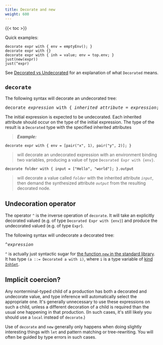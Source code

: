 ```yaml
---
title: Decorate and new
weight: 600
---
```


{{< toc >}}

Quick examples:

```
decorate expr with { env = emptyEnv(); }
decorate expr with {}
decorate expr with { inh = value; env = top.env; }
just(new(expr))
just(^expr)
```

See [Decorated vs Undecorated](/silver/concepts/decorated-vs-undecorated/) for an explanation of what `Decorated` means.

## `decorate`

The following syntax will decorate an undecorated tree:

<pre>
decorate <i>expression</i> with { <i>inherited attribute</i> = <i>expression</i>; ... }
</pre>

The initial expression is expected to be undecorated.
Each inherited attribute should occur on the type of the initial expression.
The type of the result is a `Decorated` type with the specified inherited attributes

> _**Example:**_
```
decorate expr with { env = [pair("x", 1), pair("y", 2)]; }
```
> will decorate an undecorated expression with an environment binding two variables, producing a value of type `Decorated Expr with {env}`.
```
decorate folder with { input = ["Hello", "world"]; }.output
```
> will decorate a value called _`folder`_ with the inherited attribute _`input`_, then demand the synthesized attribute _`output`_ from the resulting decorated node.


## Undecoration operator

The operator `^` is the inverse operation of `decorate`.
It will take an explicitly decorated valued (e.g. of type `Decorated Expr with {env}`) and produce the undecorated valued (e.g. of type `Expr`).

The following syntax will undecorate a decorated tree:

<pre>
^<i>expression</i>
</pre>

`^` is actually just syntactic sugar for [the function `new` in the standard library](/silver/gen/silver/core/#new).
It has type `(a ::= Decorated a with i)`, where `i` is a type variable of [kind `InhSet`](/silver/concepts/decorated-vs-undecorated/#inhset-types).

## Implicit coercion?

Any nonterminal-typed child of a production has both a decorated and undecorate value, and type inference will automatically select the appropriate one.
It's generally unnecessary to use these expressions on such a child, unless a different decoration of a child is required than the usual one happening in that production.
(In such cases, it's still likely you should use a `local` instead of `decorate`.)

Use of `decorate` and `new` generally only happens when doing slightly interesting things with `let` and pattern matching or tree-rewriting.
You will often be guided by type errors in such cases.
